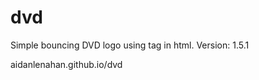 # dvd
Simple bouncing DVD logo using <marques> tag in html.
Version: 1.5.1

aidanlenahan.github.io/dvd
